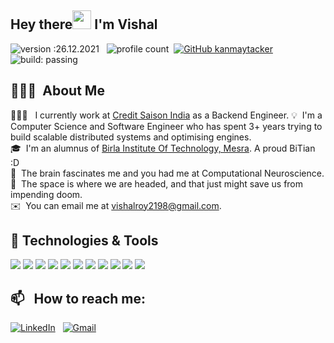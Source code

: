 ## Hey there<img src="https://raw.githubusercontent.com/MartinHeinz/MartinHeinz/master/wave.gif" width="30px"> I'm Vishal
![version :26.12.2021](https://img.shields.io/badge/version-14.08.2021-informational) &nbsp;
![profile count](https://komarev.com/ghpvc/?username=vishalroy2198&color=red)&nbsp;
[![GitHub kanmaytacker](https://img.shields.io/github/followers/vishalroy2198?label=follow&style=social)](https://github.com/vishalroy2198)&nbsp;
![build: passing](https://img.shields.io/badge/build-passing-success)


## 👨🏻‍💻 &nbsp;About Me
👨🏻‍💻 &nbsp; I currently work at [Credit Saison India](https://creditsaison.in/) as a Backend Engineer.
💡 &nbsp;I'm a Computer Science and Software Engineer who has spent 3+ years trying to build scalable distributed systems and optimising engines.\
🎓 &nbsp;I'm an alumnus of [Birla Institute Of Technology, Mesra](https://www.bitmesra.ac.in/). A proud BiTian :D \
🌱 &nbsp;The brain fascinates me and you had me at Computational Neuroscience.\
🌱 &nbsp;The space is where we are headed, and that just might save us from impending doom.\
✉️ &nbsp;You can email me at vishalroy2198@gmail.com.

## 🔧 Technologies & Tools
![](https://img.shields.io/badge/Code-Java-informational?style=flat&logo=java&logoColor=white&color=2bbc8a)
![](https://img.shields.io/badge/Code-Python-informational?style=flat&logo=python&logoColor=white&color=2bbc8a)
![](https://img.shields.io/badge/Tools-PostgreSQL-informational?style=flat&logo=postgresql&logoColor=white&color=2bbc8a)
![](https://img.shields.io/badge/Tools-MySQL-informational?style=flat&logo=mysql&logoColor=white&color=2bbc8a)
![](https://img.shields.io/badge/Tools-MongoDB-informational?style=flat&logo=mongodb&logoColor=white&color=2bbc8a)
![](https://img.shields.io/badge/Tools-Docker-informational?style=flat&logo=docker&logoColor=white&color=2bbc8a)
![](https://img.shields.io/badge/Tools-Kubernetes-informational?style=flat&logo=kubernetes&logoColor=white&color=2bbc8a)
![](https://img.shields.io/badge/Cloud-AWS-informational?style=flat&logo=amazonaws&logoColor=white&color=2bbc8a)
![](https://img.shields.io/badge/Editor-Eclipse-informational?style=flat&logo=eclipseide&logoColor=white&color=2bbc8a)
![](https://img.shields.io/badge/Editor-VSCode-informational?style=flat&logo=visualstudiocode&logoColor=white&color=2bbc8a)
![](https://img.shields.io/badge/Editor-PyCharm-informational?style=flat&logo=pycharm&logoColor=white&color=2bbc8a)

## 📫 &nbsp; How to reach me:

<a href="https://www.linkedin.com/in/vishalroy2198/"><img alt="LinkedIn" src="https://img.shields.io/badge/linkedin%20-%230077B5.svg?&style=flat&logo=linkedin&logoColor=white"/></a> &nbsp;
<a href="mailto:vishalroy2198@gmail.com"><img alt="Gmail" src="https://img.shields.io/badge/Gmail-D14836?style=flat&logo=gmail&logoColor=white" /></a> &nbsp;
